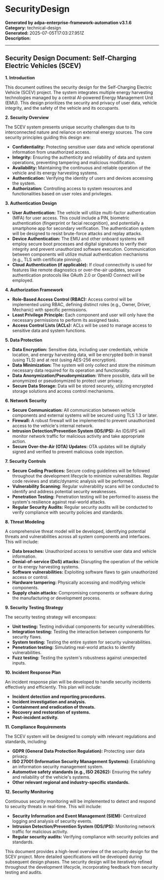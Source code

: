 # SecurityDesign

**Generated by adpa-enterprise-framework-automation v3.1.6**  
**Category:** technical-design  
**Generated:** 2025-07-05T17:03:27.951Z  
**Description:** 

---

## Security Design Document: Self-Charging Electric Vehicles (SCEV)

**1. Introduction**

This document outlines the security design for the Self-Charging Electric Vehicle (SCEV) project.  The system integrates multiple energy harvesting technologies managed by a central AI-powered Energy Management Unit (EMU).  This design prioritizes the security and privacy of user data, vehicle integrity, and the safety of the vehicle and its occupants.

**2. Security Overview**

The SCEV system presents unique security challenges due to its interconnected nature and reliance on external energy sources.  The core security principles guiding this design are:

* **Confidentiality:** Protecting sensitive user data and vehicle operational information from unauthorized access.
* **Integrity:** Ensuring the authenticity and reliability of data and system operations, preventing tampering and malicious modification.
* **Availability:** Maintaining the continuous and reliable operation of the vehicle and its energy harvesting systems.
* **Authentication:** Verifying the identity of users and devices accessing the system.
* **Authorization:** Controlling access to system resources and functionalities based on user roles and privileges.

**3. Authentication Design**

* **User Authentication:** The vehicle will utilize multi-factor authentication (MFA) for user access. This could include a PIN, biometric authentication (fingerprint or facial recognition), and potentially a smartphone app for secondary verification.  The authentication system will be designed to resist brute-force attacks and replay attacks.
* **Device Authentication:**  The EMU and other onboard systems will employ secure boot processes and digital signatures to verify their integrity and prevent unauthorized software execution.  Communication between components will utilize mutual authentication mechanisms (e.g., TLS with certificate pinning).
* **Cloud Authentication (if applicable):** If cloud connectivity is used for features like remote diagnostics or over-the-air updates, secure authentication protocols like OAuth 2.0 or OpenID Connect will be employed.

**4. Authorization Framework**

* **Role-Based Access Control (RBAC):**  Access control will be implemented using RBAC, defining distinct roles (e.g., Owner, Driver, Mechanic) with specific permissions.
* **Least Privilege Principle:** Each component and user will only have the necessary permissions to perform its assigned tasks.
* **Access Control Lists (ACLs):**  ACLs will be used to manage access to sensitive data and system functions.

**5. Data Protection**

* **Data Encryption:** Sensitive data, including user credentials, vehicle location, and energy harvesting data, will be encrypted both in transit (using TLS) and at rest (using AES-256 encryption).
* **Data Minimization:** The system will only collect and store the minimum necessary data required for its operation and functionality.
* **Data Anonymization/Pseudonymization:** Where possible, data will be anonymized or pseudonymized to protect user privacy.
* **Secure Data Storage:**  Data will be stored securely, utilizing encrypted storage solutions and access control mechanisms.

**6. Network Security**

* **Secure Communication:** All communication between vehicle components and external systems will be secured using TLS 1.3 or later.
* **Firewall:** A robust firewall will be implemented to prevent unauthorized access to the vehicle's internal network.
* **Intrusion Detection/Prevention System (IDS/IPS):**  An IDS/IPS will monitor network traffic for malicious activity and take appropriate action.
* **Secure Over-the-Air (OTA) Updates:**  OTA updates will be digitally signed and verified to prevent malicious code injection.

**7. Security Controls**

* **Secure Coding Practices:**  Secure coding guidelines will be followed throughout the development lifecycle to minimize vulnerabilities.  Regular code reviews and static/dynamic analysis will be performed.
* **Vulnerability Scanning:**  Regular vulnerability scans will be conducted to identify and address potential security weaknesses.
* **Penetration Testing:**  Penetration testing will be performed to assess the system's resilience against real-world attacks.
* **Regular Security Audits:**  Regular security audits will be conducted to verify compliance with security policies and standards.

**8. Threat Modeling**

A comprehensive threat model will be developed, identifying potential threats and vulnerabilities across all system components and interfaces.  This will include:

* **Data breaches:** Unauthorized access to sensitive user data and vehicle information.
* **Denial-of-service (DoS) attacks:** Disrupting the operation of the vehicle or its energy harvesting systems.
* **Software vulnerabilities:** Exploiting software flaws to gain unauthorized access or control.
* **Hardware tampering:** Physically accessing and modifying vehicle components.
* **Supply chain attacks:** Compromising components or software during the manufacturing or development process.

**9. Security Testing Strategy**

The security testing strategy will encompass:

* **Unit testing:**  Testing individual components for security vulnerabilities.
* **Integration testing:**  Testing the interaction between components for security flaws.
* **System testing:**  Testing the entire system for security vulnerabilities.
* **Penetration testing:**  Simulating real-world attacks to identify vulnerabilities.
* **Fuzz testing:**  Testing the system's robustness against unexpected inputs.

**10. Incident Response Plan**

An incident response plan will be developed to handle security incidents effectively and efficiently. This plan will include:

* **Incident detection and reporting procedures.**
* **Incident investigation and analysis.**
* **Containment and eradication of threats.**
* **Recovery and restoration of systems.**
* **Post-incident activity.**

**11. Compliance Requirements**

The SCEV system will be designed to comply with relevant regulations and standards, including:

* **GDPR (General Data Protection Regulation):**  Protecting user data privacy.
* **ISO 27001 (Information Security Management Systems):**  Establishing an information security management system.
* **Automotive safety standards (e.g., ISO 26262):**  Ensuring the safety and reliability of the vehicle's systems.
* **Other relevant regional and industry-specific standards.**

**12. Security Monitoring**

Continuous security monitoring will be implemented to detect and respond to security threats in real-time.  This will include:

* **Security Information and Event Management (SIEM):**  Centralized logging and analysis of security events.
* **Intrusion Detection/Prevention System (IDS/IPS):**  Monitoring network traffic for malicious activity.
* **Regular security audits:**  Verifying compliance with security policies and standards.


This document provides a high-level overview of the security design for the SCEV project.  More detailed specifications will be developed during subsequent design phases.  The security design will be iteratively refined throughout the development lifecycle, incorporating feedback from security testing and audits.
